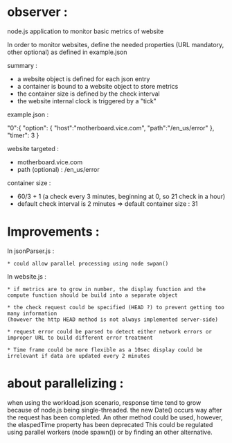 # observer :
node.js application to monitor basic metrics of website

In order to monitor websites, define the needed properties (URL mandatory, other optional) as defined in example.json

summary :
* a website object is defined for each json entry
* a container is bound to a website object to store metrics
* the container size is defined by the check interval
* the website internal clock is triggered by a "tick"

example.json :

"0":{
  "option": {
    "host":"motherboard.vice.com",
    "path":"/en_us/error"
  },
  "timer": 3
}

website targeted :
  * motherboard.vice.com
  * path (optional) : /en_us/error

container size :
  * 60/3 + 1 (a check every 3 minutes, beginning at 0, so 21 check in a hour)
  * default check interval is 2 minutes => default container size : 31

# Improvements :

  In jsonParser.js :

    * could allow parallel processing using node swpan()

  In website.js :

    * if metrics are to grow in number, the display function and the compute function should be build into a separate object

    * the check request could be specified (HEAD ?) to prevent getting too many information
    (however the http HEAD method is not always implemented server-side)

    * request error could be parsed to detect either network errors or improper URL to build different error treatment

    * Time frame could be more flexible as a 10sec display could be irrelevant if data are updated every 2 minutes


# about parallelizing :

  when using the workload.json scenario, response time tend to grow because of node.js being single-threaded.
  the new Date() occurs way after the request has been completed.
  An other method could be used, however, the elaspedTime property has been deprecated
  This could be regulated using parallel workers (node spawn()) or by finding an other alternative.
